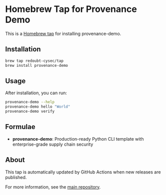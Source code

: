 # Homebrew Tap for Provenance Demo

This is a [Homebrew tap](https://docs.brew.sh/Taps) for installing provenance-demo.

## Installation

```bash
brew tap redoubt-cysec/tap
brew install provenance-demo
```

## Usage

After installation, you can run:

```bash
provenance-demo --help
provenance-demo hello "World"
provenance-demo verify
```

## Formulae

- **provenance-demo**: Production-ready Python CLI template with enterprise-grade supply chain security

## About

This tap is automatically updated by GitHub Actions when new releases are published.

For more information, see the [main repository](https://github.com/redoubt-cysec/provenance-template).
